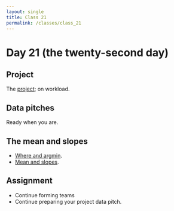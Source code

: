 ```yaml
---
layout: single
title: Class 21
permalink: /classes/class_21
---
```


# Day 21 (the twenty-second day)

## Project

The [project](../project); on workload.

## Data pitches

Ready when you are.

## The mean and slopes

* [Where and argmin](../chapters/08/where_and_argmin).
* [Mean and slopes](../chapters/08/mean_and_slopes).

## Assignment

* Continue forming teams
* Continue preparing your project data pitch.
